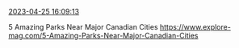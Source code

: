 [2023-04-25 16:09:13](https://mstdn.social/@hill_wanderer/110260319253342792)

5 Amazing Parks Near Major Canadian Cities <a href="https://www.explore-mag.com/5-Amazing-Parks-Near-Major-Canadian-Cities" target="_blank" rel="nofollow noopener noreferrer" translate="no">https://www.explore-mag.com/5-Amazing-Parks-Near-Major-Canadian-Cities</a>